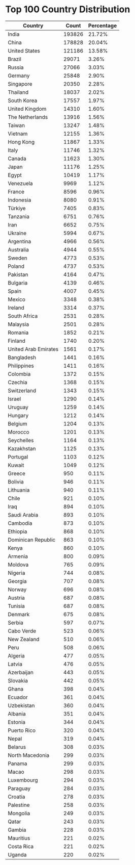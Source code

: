 # Top 100 Country Distribution
| Country | Count | Percentage |
|----|----|----|
| India | 193826 | 21.72% |
| China | 178828 | 20.04% |
| United States | 121186 | 13.58% |
| Brazil | 29071 | 3.26% |
| Russia | 27066 | 3.03% |
| Germany | 25848 | 2.90% |
| Singapore | 20350 | 2.28% |
| Thailand | 18037 | 2.02% |
| South Korea | 17557 | 1.97% |
| United Kingdom | 14310 | 1.60% |
| The Netherlands | 13916 | 1.56% |
| Taiwan | 13247 | 1.48% |
| Vietnam | 12155 | 1.36% |
| Hong Kong | 11867 | 1.33% |
| Italy | 11746 | 1.32% |
| Canada | 11623 | 1.30% |
| Japan | 11176 | 1.25% |
| Egypt | 10419 | 1.17% |
| Venezuela | 9969 | 1.12% |
| France | 8596 | 0.96% |
| Indonesia | 8080 | 0.91% |
| Türkiye | 7405 | 0.83% |
| Tanzania | 6751 | 0.76% |
| Iran | 6652 | 0.75% |
| Ukraine | 5994 | 0.67% |
| Argentina | 4966 | 0.56% |
| Australia | 4944 | 0.55% |
| Sweden | 4773 | 0.53% |
| Poland | 4737 | 0.53% |
| Pakistan | 4164 | 0.47% |
| Bulgaria | 4139 | 0.46% |
| Spain | 4007 | 0.45% |
| Mexico | 3348 | 0.38% |
| Ireland | 3314 | 0.37% |
| South Africa | 2531 | 0.28% |
| Malaysia | 2501 | 0.28% |
| Romania | 1852 | 0.21% |
| Finland | 1740 | 0.20% |
| United Arab Emirates | 1561 | 0.17% |
| Bangladesh | 1441 | 0.16% |
| Philippines | 1411 | 0.16% |
| Colombia | 1372 | 0.15% |
| Czechia | 1368 | 0.15% |
| Switzerland | 1343 | 0.15% |
| Israel | 1290 | 0.14% |
| Uruguay | 1259 | 0.14% |
| Hungary | 1212 | 0.14% |
| Belgium | 1204 | 0.13% |
| Morocco | 1201 | 0.13% |
| Seychelles | 1164 | 0.13% |
| Kazakhstan | 1125 | 0.13% |
| Portugal | 1103 | 0.12% |
| Kuwait | 1049 | 0.12% |
| Greece | 950 | 0.11% |
| Bolivia | 946 | 0.11% |
| Lithuania | 940 | 0.11% |
| Chile | 921 | 0.10% |
| Iraq | 894 | 0.10% |
| Saudi Arabia | 893 | 0.10% |
| Cambodia | 873 | 0.10% |
| Ethiopia | 868 | 0.10% |
| Dominican Republic | 863 | 0.10% |
| Kenya | 860 | 0.10% |
| Armenia | 800 | 0.09% |
| Moldova | 765 | 0.09% |
| Nigeria | 744 | 0.08% |
| Georgia | 707 | 0.08% |
| Norway | 696 | 0.08% |
| Austria | 687 | 0.08% |
| Tunisia | 687 | 0.08% |
| Denmark | 675 | 0.08% |
| Serbia | 597 | 0.07% |
| Cabo Verde | 523 | 0.06% |
| New Zealand | 510 | 0.06% |
| Peru | 508 | 0.06% |
| Algeria | 477 | 0.05% |
| Latvia | 476 | 0.05% |
| Azerbaijan | 443 | 0.05% |
| Slovakia | 442 | 0.05% |
| Ghana | 398 | 0.04% |
| Ecuador | 361 | 0.04% |
| Uzbekistan | 360 | 0.04% |
| Albania | 351 | 0.04% |
| Estonia | 344 | 0.04% |
| Puerto Rico | 320 | 0.04% |
| Nepal | 319 | 0.04% |
| Belarus | 308 | 0.03% |
| North Macedonia | 299 | 0.03% |
| Panama | 299 | 0.03% |
| Macao | 298 | 0.03% |
| Luxembourg | 294 | 0.03% |
| Paraguay | 284 | 0.03% |
| Croatia | 278 | 0.03% |
| Palestine | 258 | 0.03% |
| Mongolia | 249 | 0.03% |
| Qatar | 243 | 0.03% |
| Gambia | 228 | 0.03% |
| Mauritius | 221 | 0.02% |
| Costa Rica | 221 | 0.02% |
| Uganda | 220 | 0.02% |
